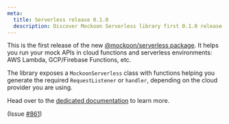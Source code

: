 ```yaml
---
meta:
  title: Serverless release 0.1.0
  description: Discover Mockoon Serverless library first 0.1.0 release adding a new NPM package to easily run your mock APIs in cloud functions and serverless environments
---
```


This is the first release of the new [@mockoon/serverless package](https://www.npmjs.com/package/@mockoon/serverless). It helps you run your mock APIs in cloud functions and serverless environments: AWS Lambda, GCP/Firebase Functions, etc.

The library exposes a `MockoonServerless` class with functions helping you generate the required `RequestListener` or `handler`, depending on the cloud provider you are using.

Head over to the [dedicated documentation](https://github.com/mockoon/mockoon/tree/main/packages/serverless) to learn more.

(Issue [#861](https://github.com/mockoon/mockoon/issues/861))
